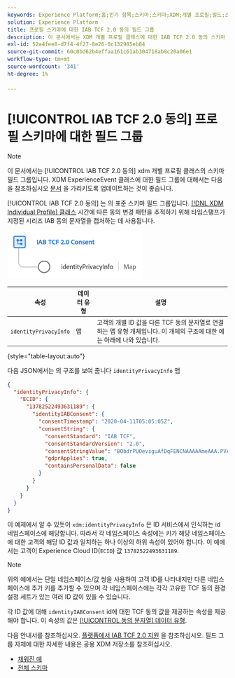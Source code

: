 ```yaml
---
keywords: Experience Platform;홈;인기 항목;스키마;스키마;XDM;개별 프로필;필드;스키마;스키마;스키마 디자인;필드 그룹;필드 그룹;iab;tcf;동의;
solution: Experience Platform
title: 프로필 스키마에 대한 IAB TCF 2.0 동의 필드 그룹
description: 이 문서에서는 XDM 개별 프로필 클래스에 대한 IAB TCF 2.0 동의 스키마 필드 그룹에 대한 개요를 제공합니다.
exl-id: 52a4fee8-d7f4-4f27-8e26-0c132985eb84
source-git-commit: 60c0bd62b4effaa161c61ab304718ab8c20a06e1
workflow-type: tm+mt
source-wordcount: '341'
ht-degree: 1%

---
```


# [!UICONTROL IAB TCF 2.0 동의] 프로필 스키마에 대한 필드 그룹

>[!NOTE]
>
>이 문서에서는 [!UICONTROL IAB TCF 2.0 동의] xdm 개별 프로필 클래스의 스키마 필드 그룹입니다. XDM ExperienceEvent 클래스에 대한 필드 그룹에 대해서는 다음을 참조하십시오 [문서](../event/iab.md) 을 가리키도록 업데이트하는 것이 좋습니다.

[!UICONTROL IAB TCF 2.0 동의] 는 의 표준 스키마 필드 그룹입니다. [[!DNL XDM Individual Profile] 클래스](../../classes/individual-profile.md) 시간에 따른 동의 변경 패턴을 추적하기 위해 타임스탬프가 지정된 시리즈 IAB 동의 문자열을 캡처하는 데 사용됩니다.

![](../../images/field-groups/iab-profile.png)

| 속성 | 데이터 유형 | 설명 |
| --- | --- | --- |
| `identityPrivacyInfo` | 맵 | 고객의 개별 ID 값을 다른 TCF 동의 문자열로 연결하는 맵 유형 개체입니다. 이 개체의 구조에 대한 예는 아래에 나와 있습니다. |

{style=&quot;table-layout:auto&quot;}

다음 JSON에서는 의 구조를 보여 줍니다 `identityPrivacyInfo` 맵

```json
{
  "identityPrivacyInfo": {
    "ECID": {
      "13782522493631189": {
        "identityIABConsent": {
          "consentTimestamp": "2020-04-11T05:05:05Z",
          "consentString": {
            "consentStandard": "IAB TCF",
            "consentStandardVersion": "2.0",
            "consentStringValue": "BObdrPUOevsguAfDqFENCNAAAAAmeAAA.PVAfDObdrA.DqFENCAmeAENCDA",
            "gdprApplies": true,
            "containsPersonalData": false
          }
        }
      }
    }
  }
}
```

이 예제에서 알 수 있듯이 `xdm:identityPrivacyInfo` 은 ID 서비스에서 인식하는 id 네임스페이스에 해당합니다. 따라서 각 네임스페이스 속성에는 키가 해당 네임스페이스에 대한 고객의 해당 ID 값과 일치하는 하나 이상의 하위 속성이 있어야 합니다. 이 예에서는 고객이 Experience Cloud ID(`ECID`) 값 `13782522493631189`.

>[!NOTE]
>
>위의 예에서는 단일 네임스페이스/값 쌍을 사용하여 고객 ID를 나타내지만 다른 네임스페이스에 추가 키를 추가할 수 있으며 각 네임스페이스에는 각각 고유한 TCF 동의 환경 설정 세트가 있는 여러 ID 값이 있을 수 있습니다.

각 ID 값에 대해 `identityIABConsent` id에 대한 TCF 동의 값을 제공하는 속성을 제공해야 합니다. 이 속성의 값은 [[!UICONTROL 동의 문자열] 데이터 유형](../../data-types/consent-string.md).

다음 안내서를 참조하십시오. [플랫폼에서 IAB TCF 2.0 지원](../../../landing/governance-privacy-security/consent/iab/overview.md) 을 참조하십시오. 필드 그룹 자체에 대한 자세한 내용은 공용 XDM 저장소를 참조하십시오.

* [채워진 예](https://github.com/adobe/xdm/blob/master/components/fieldgroups/profile/profile-privacy.example.1.json)
* [전체 스키마](https://github.com/adobe/xdm/blob/master/components/fieldgroups/profile/profile-privacy.schema.json)
